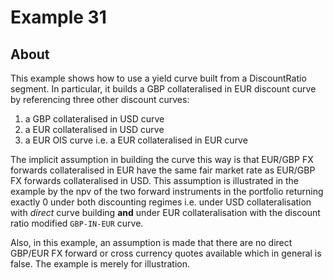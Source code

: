 ﻿# Example 31

## About
This example shows how to use a yield curve built from a DiscountRatio segment. In particular, it builds a GBP collateralised in EUR discount curve by referencing three other discount curves:

1. a GBP collateralised in USD curve
2. a EUR collateralised in USD curve
3. a EUR OIS curve i.e. a EUR collateralised in EUR curve

The implicit assumption in building the curve this way is that EUR/GBP FX forwards collateralised in EUR have the same fair market rate as EUR/GBP FX forwards collateralised in USD. This assumption is illustrated in the example by the npv of the two forward instruments in the portfolio returning exactly 0 under both discounting regimes i.e. under USD collateralisation with *direct* curve building **and** under EUR collateralisation with the discount ratio modified `GBP-IN-EUR` curve.

Also, in this example, an assumption is made that there are no direct GBP/EUR FX forward or cross currency quotes available which in general is false. The example is merely for illustration.